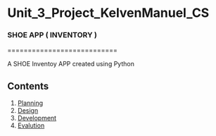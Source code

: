 # Unit_3_Project_KelvenManuel_CS

### SHOE APP ( INVENTORY ) 
===========================

A SHOE Inventoy APP created using Python

Contents
------------------------------
  1. [Planning](#planning)
  1. [Design](#design)
  1. [Development](#development)
  1. [Evalution](#evaluation)
